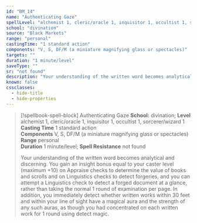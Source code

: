 ```yaml
---
id: "BM_14"
name: "Authenticating Gaze"
spellLevel: "alchemist 1, cleric/oracle 1, inquisitor 1, occultist 1, sorcerer/wizard 1"
school: "divination"
source: "Black Markets"
range: "personal"
castingTime: "1 standard action"
components: "V, S, DF/M (a miniature magnifying glass or spectacles)"
targets: ""
duration: "1 minute/level"
saveType: ""
sr: "not found"
description: "Your understanding of the written word becomes analytical and discerning. You gain an insight bonus equal to your caster level (maximum +10) on Appraise checks to determine the value of books and scrolls and on Linguistics checks to detect forgeries, and you can attempt a Linguistics check to detect a forged document at a glance, rather than taking the normal 1 round of examination per page. In addition, you immediately detect whether written works within 30 feet and within your line of sight have a magical aura and the strength of any such auras, as though you had concentrated on each written work for 1 round using detect magic."
known: false
cssclasses:
  - hide-title
  - hide-properties
---
```


> [!spellbook-spell-block] Authenticating Gaze
> **School:** divination; **Level** alchemist 1, cleric/oracle 1, inquisitor 1, occultist 1, sorcerer/wizard 1
> **Casting Time** 1 standard action  
> **Components** V, S, DF/M (a miniature magnifying glass or spectacles)  
> **Range** personal  
> **Duration** 1 minute/level; **Spell Resistance** not found
> 
> Your understanding of the written word becomes analytical and discerning. You gain an insight bonus equal to your caster level (maximum +10) on Appraise checks to determine the value of books and scrolls and on Linguistics checks to detect forgeries, and you can attempt a Linguistics check to detect a forged document at a glance, rather than taking the normal 1 round of examination per page. In addition, you immediately detect whether written works within 30 feet and within your line of sight have a magical aura and the strength of any such auras, as though you had concentrated on each written work for 1 round using detect magic.